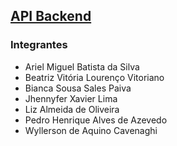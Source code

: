 ## <a href="https://github.com/AshbornXS/api-javafx">API Backend</a>

### Integrantes
- Ariel Miguel Batista da Silva
- Beatriz Vitória Lourenço Vitoriano
- Bianca Sousa Sales Paiva
- Jhennyfer Xavier Lima
- Liz Almeida de Oliveira
- Pedro Henrique Alves de Azevedo
- Wyllerson de Aquino Cavenaghi
